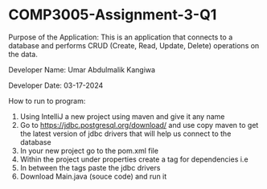 # COMP3005-Assignment-3-Q1

Purpose of the Application:
This is an application that connects to a database and performs CRUD (Create, Read, Update, Delete) operations on the data.

Developer Name: Umar Abdulmalik Kangiwa

Developer Date: 03-17-2024


How to run to program:
1. Using IntelliJ a new project using maven and give it any name
2. Go to https://jdbc.postgresql.org/download/ and use copy maven to get the latest version of jdbc drivers that will help us connect to the database
3. In your new project go to the pom.xml file
4. Within the project under properties create a tag for dependencies i.e <dependencies></dependencies>
5. In between the tags paste the jdbc drivers
6. Download Main.java (souce code) and run it 

